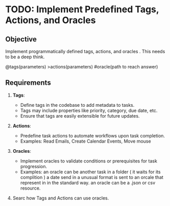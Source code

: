 # TODO: Implement Predefined Tags, Actions, and Oracles

## Objective
Implement programmatically defined tags, actions, and oracles . This needs to be a deep think.

@tags(parameters) >actions(parameters) #oracle(path to reach answer)

## Requirements

1. **Tags**:
   - Define tags in the codebase to add metadata to tasks.
   - Tags may include properties like priority, category, due date, etc.
   - Ensure that tags are easily extensible for future updates.

2. **Actions**:
   - Predefine task actions to automate workflows upon task completion.
   - Examples: Read Emails,  Create Calendar Events, Move mouse 

3. **Oracles**:
   - Implement oracles to validate conditions or prerequisites for task progression.
   - Examples: 
   an oracle can be another task in a folder ( it waits for its complition )
   a date send in a unusual format is sent to an orcale that represent in in the standard way.
   an oracle can be a .json or csv resource.

4. Searc how Tags and Actions can use oracles.

